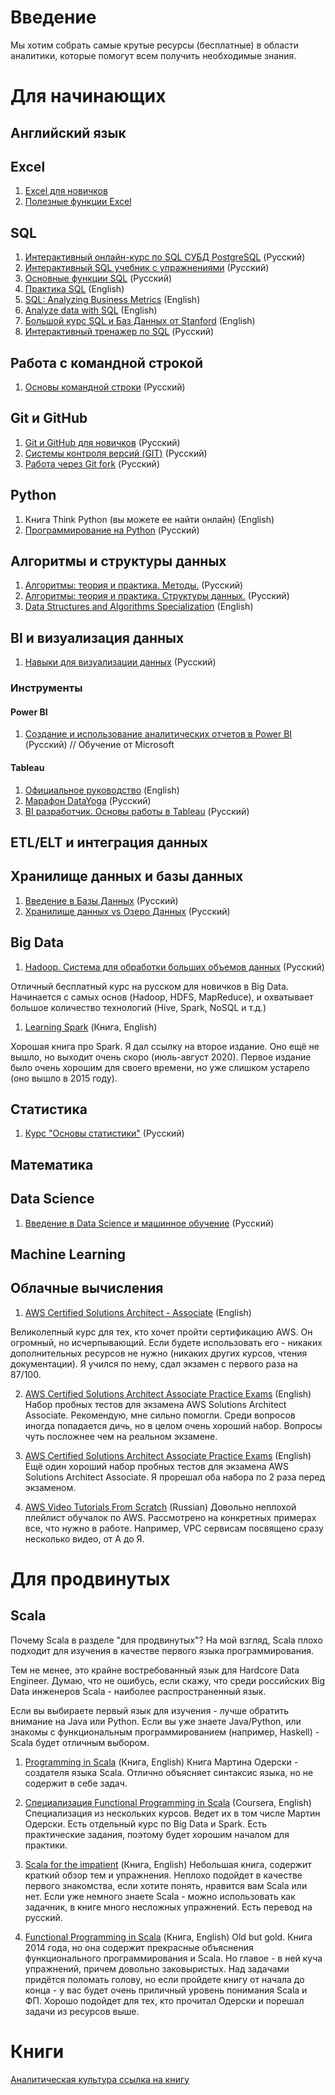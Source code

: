 # Введение

Мы хотим собрать самые крутые ресурсы (бесплатные) в области аналитики, которые помогут всем получить необходимые знания.

# Для начинающих

## Английский язык

## Excel
1. [Excel для новичков](https://stepik.org/course/68712/)
2. [Полезные функции Excel](https://stepik.org/course/3554/promo) 

## SQL
1. [Интерактивный онлайн-курс по SQL СУБД PostgreSQL](https://learndb.ru/) (Русский)
2. [Интерактивный SQL учебник с упражнениями](https://sql-ex.ru/) (Русский)
3. [Основные функции SQL](https://khashtamov.com/ru/window-functions-sql/) (Русский)
4. [Практика SQL](https://towardsdatascience.com/sqlzoo-the-best-way-to-practice-sql-66b7ccb1f17a) (English)
5. [SQL: Analyzing Business Metrics](https://www.codecademy.com/learn/sql-analyzing-business-metrics) (English)
6. [Analyze data with SQL](https://www.codecademy.com/learn/paths/analyze-data-with-sql) (English)
7. [Большой курс SQL и Баз Данных от Stanford](https://www.edx.org/course/databases-5-sql) (English)
8. [Интерактивный тренажер по SQL](https://stepik.org/course/63054/) (Русский)

## Работа с командной строкой
1. [Основы командной строки](https://ru.hexlet.io/courses/cli-basics) (Русский)

## Git и GitHub
1. [Git и GitHub для новичков](https://www.youtube.com/playlist?list=PL3LQJkGQtzc5rDeb7FjACNb6sOW300yA0) (Русский)
2. [Системы контроля версий (GIT)](https://ru.hexlet.io/courses/intro_to_git) (Русский)
3. [Работа через Git fork](https://webdevkin.ru/posts/raznoe/git-fork) (Русский)

## Python
1. Книга Think Python (вы можете ее найти онлайн) (English)
2. [Программирование на Python](https://stepik.org/course/67/) (Русский)

## Алгоритмы и структуры данных

1. [Алгоритмы: теория и практика. Методы.](https://stepik.org/course/217/promo#toc) (Русский)
2. [Алгоритмы: теория и практика. Структуры данных.](https://stepik.org/course/1547/promo#toc)  (Русский)
3. [Data Structures and Algorithms Specialization](https://www.coursera.org/specializations/data-structures-algorithms) (English)

## BI и визуализация данных
1. [Навыки для визуализации данных](https://revealthedata.com/blog/all/navyki-dlya-vizualizacii-dannyh-i-dataviz-inzhenerov/) (Русский)
### Инструменты
#### Power BI
1. [Создание и использование аналитических отчетов в Power BI](https://docs.microsoft.com/ru-ru/learn/paths/create-use-analytics-reports-power-bi/) (Русский) // Обучение от Microsoft
#### Tableau
1. [Официальное руководство](https://www.tableau.com/learn/training/20203) (English)
2. [Марафон DataYoga](https://tableau.pro/marathon42) (Русский)
3. [BI разработчик. Основы работы в Tableau](https://stepik.org/course/56280/promo) (Русский)

## ETL/ELT и интеграция данных 

## Хранилище данных и базы данных

1. [Введение в Базы Данных](https://stepik.org/course/551/) (Русский)
2. [Хранилище данных vs Озеро Данных](https://habr.com/ru/post/485180/) (Русский)
## Big Data

1. [Hadoop. Система для обработки больших объемов данных](https://stepik.org/course/150) (Русский)

Отличный бесплатный курс на русском для новичков в Big Data. Начинается с самых основ (Hadoop, HDFS, MapReduce), и
охватывает большое количество технологий (Hive, Spark, NoSQL и т.д.)

1. [Learning Spark](https://www.oreilly.com/library/view/learning-spark-2nd/9781492050032/) (Книга, English)

Хорошая книга про Spark. Я дал ссылку на второе издание. Оно ещё не вышло, но выходит очень скоро (июль-август 2020).
Первое издание было очень хорошим для своего времени, но уже слишком устарело (оно вышло в 2015 году).

## Статистика
1. [Курс "Основы статистики"](https://stepik.org/course/76/syllabus) (Русский)

## Математика


## Data Science
1. [Введение в Data Science и машинное обучение](https://stepik.org/course/4852/) (Русский)

## Machine Learning


## Облачные вычисления
1. [AWS Certified Solutions Architect - Associate](https://www.udemy.com/course/aws-certified-solutions-architect-associate-exam/) (English)

Великолепный курс для тех, кто хочет пройти сертификацию AWS. Он огромный, но исчерпывающий. Если будете использовать его - никаких дополнительных ресурсов
не нужно (никаких других курсов, чтения документации). Я учился по нему, сдал экзамен с первого раза на 87/100. 

2. [AWS Certified Solutions Architect Associate Practice Exams](https://www.udemy.com/course/aws-certified-solutions-architect-associate-amazon-practice-exams-saa-c02/) (English)
Набор пробных тестов для экзамена AWS Solutions Architect Associate. Рекомендую, мне сильно помогли.
Среди вопросов иногда попадается дичь, но в целом очень хороший набор. Вопросы чуть посложнее чем на реальном экзамене.

3. [AWS Certified Solutions Architect Associate Practice Exams](https://www.udemy.com/course/aws-certified-solutions-architect-associate-practice-tests-k/) (English)
Ещё один хороший набор пробных тестов для экзамена AWS Solutions Architect Associate.
Я прорешал оба набора по 2 раза перед экзаменом.

4. [AWS Video Tutorials From Scratch](https://www.youtube.com/watch?v=8jbx8O3wuLg&list=PLg5SS_4L6LYsxrZ_4xE_U95AtGsIB96k9) (Russian)
Довольно неплохой плейлист обучалок по AWS. Рассмотрено на конкретных примерах все, что нужно в работе. Например, VPC сервисам посвящено сразу несколько видео, от А до Я.


# Для продвинутых

## Scala

Почему Scala в разделе "для продвинутых"?
На мой взгляд, Scala плохо подходит для изучения в качестве первого языка программирования.

Тем не менее, это крайне востребованный язык для Hardcore Data Engineer.
Думаю, что не ошибусь, если скажу, что среди российских Big Data инженеров Scala - наиболее распространенный язык.

Если вы выбираете первый язык для изучения - лучше обратить внимание на Java или Python.
Если вы уже знаете Java/Python, или знакомы с функциональным программированием (например, Haskell) - Scala будет отличным выбором.

1. [Programming in Scala](https://www.amazon.com/Programming-Scala-Martin-Odersky/dp/098153161X/ref=pd_lpo_14_t_0/133-6548767-3281048?_encoding=UTF8&pd_rd_i=098153161X&pd_rd_r=3c5a0396-5c79-4983-b1f4-2b3f84f8771d&pd_rd_w=iPoAj&pd_rd_wg=lOvgp&pf_rd_p=7b36d496-f366-4631-94d3-61b87b52511b&pf_rd_r=4R48T622M4HVNCQ0592A&psc=1&refRID=4R48T622M4HVNCQ0592A) (Книга, English)
Книга Мартина Одерски - создателя языка Scala. Отлично объясняет синтаксис языка, но не содержит в себе задач. 

2. [Специализация Functional Programming in Scala](https://www.coursera.org/specializations/scala) (Coursera, English)
Специализация из нескольких курсов. Ведет их в том числе Мартин Одерски. Есть отдельный курс по Big Data и Spark.
Есть практические задания, поэтому будет хорошим началом для практики.

3. [Scala for the impatient](https://www.amazon.com/Scala-Impatient-2nd-Cay-Horstmann/dp/0134540565) (Книга, English)
Небольшая книга, содержит краткий обзор тем и упражнения. Неплохо подойдет в качестве первого знакомства, если хотите понять, нравится вам
Scala или нет. Если уже немного знаете Scala - можно использовать как задачник, в книге много несложных упражнений.
Есть перевод на русский.

4. [Functional Programming in Scala](https://www.manning.com/books/functional-programming-in-scala) (Книга, English)
Old but gold. Книга 2014 года, но она содержит прекрасные объяснения функционального программирования и Scala.
Но главое - в ней куча упражнений, причем довольно заковыристых. Над задачами придётся поломать голову, но если пройдете книгу от начала до конца - 
у вас будет очень приличный уровень понимания Scala и ФП.
Хорошо подойдет для тех, кто прочитал Одерски и порешал задачи из ресурсов выше.

# Книги
[Аналитическая культура ссылка на книгу](https://clck.ru/RNmQ3)